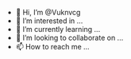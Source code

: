 - 👋 Hi, I’m @Vuknvcg
- 👀 I’m interested in ...
- 🌱 I’m currently learning ...
- 💞️ I’m looking to collaborate on ...
- 📫 How to reach me ...

<!---
Vuknvcg/Vuknvcg is a ✨ special ✨ repository because its `README.md` (this file) appears on your GitHub profile.
You can click the Preview link to take a look at your changes.
--->
